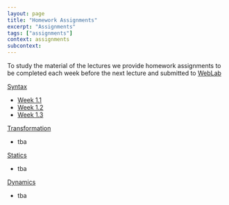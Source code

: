 ```yaml
---
layout: page
title: "Homework Assignments"
excerpt: "Assignments"
tags: ["assignments"]
context: assignments
subcontext:
---
```


To study the material of the lectures we provide homework assignments to be completed each week before the next lecture and submitted to [WebLab](https://weblab.tudelft.nl/cs4200/2018-2019/)

[Syntax](syntax/)

* [Week 1.1](syntax/week1.1/)
* [Week 1.2](syntax/week1.2/)
* [Week 1.3](syntax/week1.3/)

[Transformation](transformation/)

* tba

[Statics](statics/)

* tba

[Dynamics](dynamics/)

* tba
